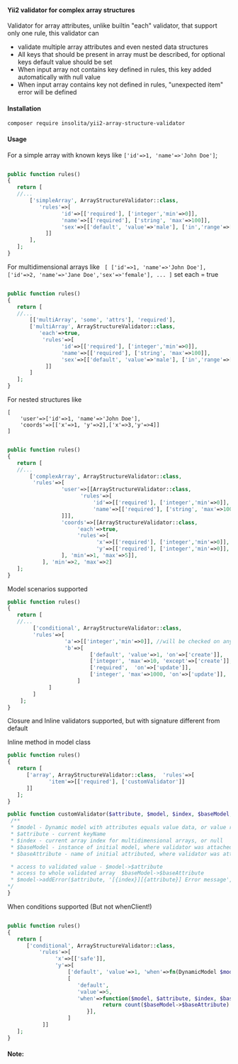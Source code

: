 #### Yii2 validator for complex array structures
Validator for array attributes, unlike builtin "each" validator, that support only one rule, this validator can
 * validate multiple array attributes and even nested data structures
 * All keys that should be present in array must be described, for optional keys default value should be set
 * When input array not contains key defined in rules, this key added automatically with null value
 * When input array contains key not defined in rules, "unexpected item" error will be defined
 
#### Installation

```composer require insolita/yii2-array-structure-validator ```

#### Usage

For a simple array with known keys like `['id'=>1, 'name'=>'John Doe']`;

```php

public function rules() 
{
   return [
   //...
       ['simpleArray', ArrayStructureValidator::class, 
          'rules'=>[
                 'id'=>[['required'], ['integer','min'=>0]],
                 'name'=>[['required'], ['string', 'max'=>100]],
                 'sex'=>[['default', 'value'=>'male'], ['in','range'=>['male','female']]
            ]]
       ],
   ];
}
```    
For multidimensional arrays like `
[
    ['id'=>1, 'name'=>'John Doe'],
    ['id'=>2, 'name'=>'Jane Doe','sex'=>'female'],
     ...
]` set each = true

```php

public function rules() 
{
   return [
   //...
       [['multiArray', 'some', 'attrs'], 'required'],
       ['multiArray', ArrayStructureValidator::class, 
          'each'=>true,
           'rules'=>[
                 'id'=>[['required'], ['integer','min'=>0]],
                 'name'=>[['required'], ['string', 'max'=>100]],
                 'sex'=>[['default', 'value'=>'male'], ['in','range'=>['male','female']]
            ]]
       ]
   ];
}
```    

For nested structures like 
```
[
    'user'=>['id'=>1, 'name'=>'John Doe'],
    'coords'=>[['x'=>1, 'y'=>2],['x'=>3,'y'=>4]]
]
```
```php

public function rules() 
{
   return [
   //...
       ['complexArray', ArrayStructureValidator::class, 
        'rules'=>[
                 'user'=>[[ArrayStructureValidator::class, 
                       'rules'=>[
                           'id'=>[['required'], ['integer','min'=>0]],
                           'name'=>[['required'], ['string', 'max'=>100]],
                 ]]],
                 'coords'=>[[ArrayStructureValidator::class, 
                      'each'=>true, 
                      'rules'=>[
                            'x'=>[['required'], ['integer','min'=>0]],
                            'y'=>[['required'], ['integer','min'=>0]],
                 ], 'min'=>1, 'max'=>5]],
           ], 'min'=>2, 'max'=>2]
   ];
}
```    

Model scenarios supported

```php
public function rules() 
{
   return [
   //...
        ['conditional', ArrayStructureValidator::class, 
        'rules'=>[
                  'a'=>[['integer','min'=>0]], //will be checked on any scenario
                  'b'=>[
                          ['default', 'value'=>1, 'on'=>['create']],
                          ['integer', 'max'=>10, 'except'=>['create']],
                          ['required',  'on'=>['update']],
                          ['integer', 'max'=>1000, 'on'=>['update']],
                      ]
             ]
        ]
    ];
}
```

Closure and Inline validators supported, but with signature different from default

Inline method in model class

```php
public function rules() 
{
   return [
      ['array', ArrayStructureValidator::class,  'rules'=>[
             'item'=>[['required'], ['customValidator']]
      ]]
   ];
}

public function customValidator($attribute, $model, $index, $baseModel, $baseAttribute){
 /**
 * $model - Dynamic model with attributes equals value data, or value row, if used with each=>true
 * $attribute - current keyName
 * $index - current array index for multidimensional arrays, or null
 * $baseModel - instance of initial model, where validator was attached
 * $baseAttribute - name of initial attributed, where validator was attached

 * access to validated value - $model->$attribute
 * access to whole validated array  $baseModel->$baseAttribute
 * $model->addError($attribute, '[{index}][{attribute}] Error message', ['index'=>$index]);
*/
}
```

When conditions supported (But not whenClient!)

```php

public function rules() 
{
   return [
      ['conditional', ArrayStructureValidator::class, 
          'rules'=>[
               'x'=>[['safe']],
               'y'=>[
                   ['default', 'value'=>1, 'when'=>fn(DynamicModel $model) => $model->x < 10],
                   [
                      'default',
                      'value'=>5,
                      'when'=>function($model, $attribute, $index, $baseModel, $baseAttribute){
                              return count($baseModel->$baseAttribute) > 5;
                         }],
                   ]
           ]]
   ];
}
```

#### Note:
